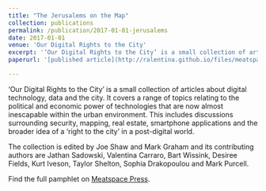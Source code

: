 ```yaml
---
title: "The Jerusalems on the Map"
collection: publications
permalink: /publication/2017-01-01-jerusalems
date: 2017-01-01
venue: 'Our Digital Rights to the City'
excerpt: '‘Our Digital Rights to the City’ is a small collection of articles about digital technology, data and the city.'
paperurl: '[published article](http://ralentina.github.io/files/meatspace-jerusalems.pdf) '

---
```

‘Our Digital Rights to the City’ is a small collection of articles about digital technology, data and the city. It covers a range of topics relating to the political and economic power of technologies that are now almost inescapable within the urban environment.
This includes discussions surrounding security, mapping, real estate, smartphone applications and the broader idea of a ‘right to the city’ in a post-digital world.

The collection is edited by Joe Shaw and Mark Graham and its contributing authors are Jathan Sadowski, Valentina Carraro, Bart Wissink, Desiree Fields, Kurt Iveson, Taylor Shelton, Sophia Drakopoulou and Mark Purcell.

Find the full pamphlet on [Meatspace Press](https://meatspacepress.org/our-digital-rights-to-the-city/).
